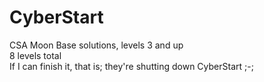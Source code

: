 # CyberStart
CSA Moon Base solutions, levels 3 and up <br>
8 levels total<br>
If I can finish it, that is; they're shutting down CyberStart ;-;
